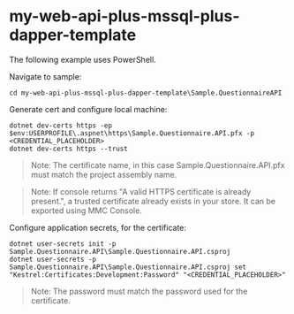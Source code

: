 # my-web-api-plus-mssql-plus-dapper-template

The following example uses PowerShell.

Navigate to sample:

```CMD
cd my-web-api-plus-mssql-plus-dapper-template\Sample.QuestionnaireAPI
```

Generate cert and configure local machine:

```CMD
dotnet dev-certs https -ep $env:USERPROFILE\.aspnet\https\Sample.Questionnaire.API.pfx -p <CREDENTIAL_PLACEHOLDER>
dotnet dev-certs https --trust
```

> Note: The certificate name, in this case Sample.Questionnaire.API.pfx must match the project assembly name.

> Note: If console returns "A valid HTTPS certificate is already present.", a trusted certificate already exists in your store. It can be exported using MMC Console.

Configure application secrets, for the certificate:

```CMD
dotnet user-secrets init -p Sample.Questionnaire.API\Sample.Questionnaire.API.csproj
dotnet user-secrets -p Sample.Questionnaire.API\Sample.Questionnaire.API.csproj set "Kestrel:Certificates:Development:Password" "<CREDENTIAL_PLACEHOLDER>"
```

> Note: The password must match the password used for the certificate.

